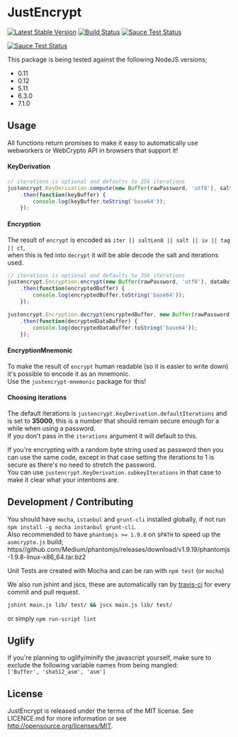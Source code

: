 JustEncrypt
===========

[![Latest Stable Version](https://badge.fury.io/js/justencrypt.svg)](https://www.npmjs.org/package/justencrypt)
[![Build Status](https://travis-ci.org/btccom/justencrypt-js.png?branch=master)](https://travis-ci.org/btccom/justencrypt-js)
[![Sauce Test Status](https://saucelabs.com/buildstatus/justencrypt-js)](https://saucelabs.com/u/justencrypt-js)

[![Sauce Test Status](https://saucelabs.com/browser-matrix/justencrypt-js.svg)](https://saucelabs.com/u/justencrypt-js)

This package is being tested against the following NodeJS versions;
   - 0.11
   - 0.12
   - 5.11
   - 6.3.0
   - 7.1.0

Usage
-----
All functions return promises to make it easy to automatically use webworkers or WebCrypto API in browsers that support it!

#### KeyDerivation
```js
// iterations is optional and defaults to 35k iterations
justencrypt.KeyDerivation.compute(new Buffer(rawPassword, 'utf8'), saltBuffer, iterations)
    .then(function(keyBuffer) {
        console.log(keyBuffer.toString('base64'));
    });
```

#### Encryption
The result of `encrypt` is encoded as `iter || saltLen8 || salt || iv || tag || ct`,  
when this is fed into `decrypt` it will be able decode the salt and iterations used.

```js
// iterations is optional and defaults to 35k iterations
justencrypt.Encryption.encrypt(new Buffer(rawPassword, 'utf8'), dataBuffer, iterations)
    .then(function(encryptedBuffer) {
        console.log(encryptedBuffer.toString('base64'));
    });

justencrypt.Encryption.decrypt(encryptedBuffer, new Buffer(rawPassword, 'utf8'))
    .then(function(decryptedDataBuffer) {
        console.log(decryptedDataBuffer.toString('base64'));
    });
```

#### EncryptionMnemonic
To make the result of `encrypt` human readable (so it is easier to write down) it's possible to encode it as an mnemonic.  
Use the `justencrypt-mnemonic` package for this!

#### Choosing iterations
The default iterations is `justencrypt.KeyDerivation.defaultIterations` and is set to **35000**, 
this is a number that should remain secure enough for a while when using a password.  
If you don't pass in the `iterations` argument it will default to this.

If you're encrypting with a random byte string used as password then you can use the same code,
except in that case setting the iterations to 1 is secure as there's no need to stretch the password.  
You can use `justencrypt.KeyDerivation.subkeyIterations` in that case to make it clear what your intentions are.

Development / Contributing
--------------------------
You should have `mocha`, `istanbul` and `grunt-cli` installed globally, if not run `npm install -g mocha instanbul grunt-cli`.  
Also recommended to have `phantomjs >= 1.9.8` on `$PATH` to speed up the `asmcrypto.js` build; https//github.com/Medium/phantomjs/releases/download/v1.9.19/phantomjs-1.9.8-linux-x86_64.tar.bz2

Unit Tests are created with Mocha and can be ran with `npm test` (or `mocha`)

We also run jshint and jscs, these are automatically ran by [travis-ci](https://travis-ci.org/btccom/jusencrypt) for every commit and pull request.

```bash
jshint main.js lib/ test/ && jscs main.js lib/ test/
```

or simply `npm run-script lint`

Uglify
------
If you're planning to uglify/minify the javascript yourself, make sure to exclude the following variable names from being mangled:  
`['Buffer', 'sha512_asm', 'asm']`

License
-------
JustEncrypt is released under the terms of the MIT license. See LICENCE.md for more information or see http://opensource.org/licenses/MIT.
